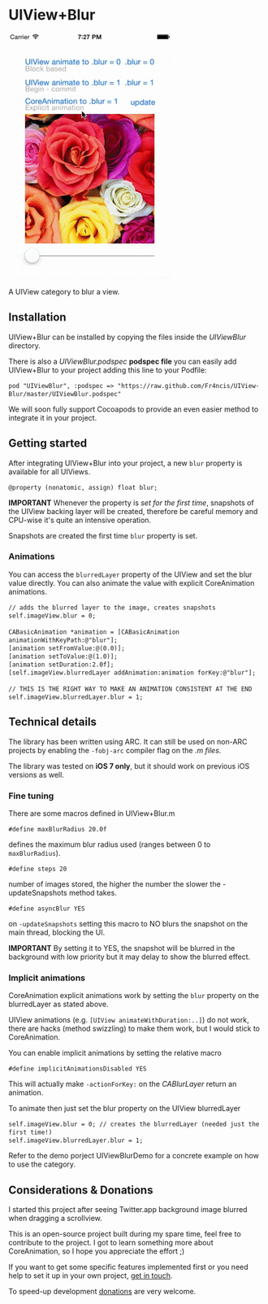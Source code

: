 UIView+Blur
===========
![image](Assets/blur-video.gif)

A UIView category to blur a view.

Installation
--------------

UIView+Blur can be installed by copying the files inside the *UIViewBlur* directory.

There is also a *UIViewBlur.podspec* **podspec file** you can easily add UIView+Blur to your project adding this line to your Podfile:

	pod "UIViewBlur", :podspec => "https://raw.github.com/Fr4ncis/UIView-Blur/master/UIViewBlur.podspec"
	
We will soon fully support Cocoapods to provide an even easier method to integrate it in your project.

Getting started
---------------

After integrating UIView+Blur into your project, a new `blur` property is available for all UIViews.

	@property (nonatomic, assign) float blur;

**IMPORTANT** Whenever the property is *set for the first time*, snapshots of the UIView backing layer will be created, therefore be careful memory and CPU-wise it's quite an intensive operation.

Snapshots are created the first time `blur` property is set. 

### Animations

You can access the `blurredLayer` property of the UIView and set the blur value directly. You can also animate the value with explicit CoreAnimation animations.

    // adds the blurred layer to the image, creates snapshots
    self.imageView.blur = 0;
    
    CABasicAnimation *animation = [CABasicAnimation animationWithKeyPath:@"blur"];
    [animation setFromValue:@(0.0)];
    [animation setToValue:@(1.0)];
    [animation setDuration:2.0f];
    [self.imageView.blurredLayer addAnimation:animation forKey:@"blur"];
    
    // THIS IS THE RIGHT WAY TO MAKE AN ANIMATION CONSISTENT AT THE END
    self.imageView.blurredLayer.blur = 1;

Technical details
-----------------

The library has been written using ARC. It can still be used on non-ARC projects by enabling the `-fobj-arc` compiler flag on the *.m files*.

The library was tested on **iOS 7 only**, but it should work on previous iOS versions as well.

### Fine tuning

There are some macros defined in UIView+Blur.m 

	#define maxBlurRadius 20.0f
	
defines the maximum blur radius used (ranges between 0 to `maxBlurRadius`).
	
	#define steps 20
	
number of images stored, the higher the number the slower the -updateSnapshots method takes.
	
	#define asyncBlur YES
	
on `-updateSnapshots` setting this macro to NO blurs the snapshot on the main thread, blocking the UI.

**IMPORTANT** By setting it to YES, the snapshot will be blurred in the background with low priority but it may delay to show the blurred effect.

### Implicit animations

CoreAnimation explicit animations work by setting the `blur` property on the blurredLayer as stated above.

UIView animations (e.g. `[UIView animateWithDuration:..]`) do not work, there are hacks (method swizzling) to make them work, but I would stick to CoreAnimation.

You can enable implicit animations by setting the relative macro

	#define implicitAnimationsDisabled YES
	
This will actually make `-actionForKey:` on the *CABlurLayer* return an animation.

To animate then just set the blur property on the UIView blurredLayer

	self.imageView.blur = 0; // creates the blurredLayer (needed just the first time!)
    self.imageView.blurredLayer.blur = 1;
    
Refer to the demo porject UIViewBlurDemo for a concrete example on how to use the category.

Considerations & Donations
--------------------------

I started this project after seeing Twitter.app background image blurred when dragging a scrollview.

This is an open-source project built during my spare time, feel free to contribute to the project.
I got to learn something more about CoreAnimation, so I hope you appreciate the effort ;)

If you want to get some specific features implemented first or you need help to set it up in your own project, [get in touch](mailto:ego@fr4ncis.net).

To speed-up development [donations](https://www.paypal.com/cgi-bin/webscr?cmd=_s-xclick&hosted_button_id=FQPB9PZGVBXL2) are very welcome.
